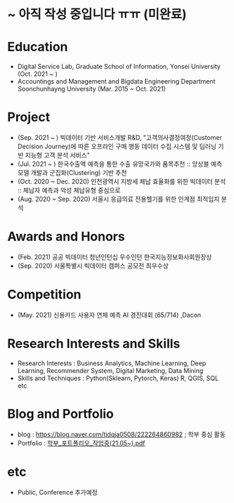 # ~ 아직 작성 중입니다 ㅠㅠ (미완료)

# Education
- Digital Service Lab, Graduate School of Information, Yonsei University (Oct. 2021 ~ )
- Accountings and Management and Bigdata Engineering Department Soonchunhayng University (Mar. 2015 ~ Oct. 2021) 




# Project
- (Sep. 2021 ~ ) 빅데이터 기반 서비스개발 R&D, "고객의사결정여정(Customer Decision Journey)에 따른 오프라인 구매 행동 데이터 수집 시스템 및 딥러닝 기반 지능형 고객 분석 서비스"
- (Jul. 2021 ~ ) 한국수출액 예측을 통한 수출 유망국가와 품목추천 :: 앙상블 예측 모델 개발과 군집화(Clustering) 기반 추천
- (Oct. 2020 ~ Dec. 2020) 인천광역시 지방세 체납 효율화를 위한 빅데이터 분석 :: 체납자 예측과 악성 체납유형 중심으로 
- (Aug. 2020 ~ Sep. 2020) 서울시 응급의료 전용헬기를 위한 인계점 최적입지 분석

# Awards and Honors
- (Feb. 2021) 공공 빅데이터 청년인턴십 우수인턴 한국지능정보화사회원장상
- (Sep. 2020) 서울특별시 빅데이터 캠퍼스 공모전 최우수상 

# Competition
- (May. 2021) 신용카드 사용자 연체 예측 AI 경진대회 (65/714) ,Dacon 

# Research Interests and Skills
- Research Interests : Business Analytics, Machine Learning, Deep Learning, Recommender System, Digital Marketing, Data Mining
- Skills and Techniques : Python(Sklearn, Pytorch, Keras)  R, QGIS, SQL etc

# Blog and Portfolio
- blog : https://blog.naver.com/tjdqja0508/222264860982 ; 학부 중심 활동
- Portfolio : [학부_포트폴리오_작업중(21.05~).pdf](https://github.com/sbkim508/sbkim508/files/6794805/CV_.21.05.pdf)

# etc
- Public, Conference 추가예정







<!---
sbkim508/sbkim508 is a ✨ special ✨ repository because its `README.md` (this file) appears on your GitHub profile.
You can click the Preview link to take a look at your changes.
--->
